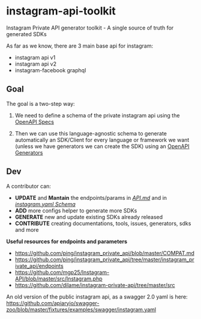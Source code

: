 # instagram-api-toolkit

Instagram Private API generator toolkit - A single source of truth for generated SDKs

As far as we know, there are 3 main base api for instagram:

- instagram api v1
- instagram api v2
- instagram-facebook graphql

## Goal

The goal is a two-step way:

1. We need to define a schema of the private instagram api using the [OpenAPI Specs](https://github.com/OAI/OpenAPI-Specification)

2. Then we can use this language-agnostic schema to generate automatically an SDK/Client for every language or framework we want (unless we have generators we can create the SDK) using an [OpenAPI Generators](https://openapi-generator.tech/docs/generators)

## Dev

A contributor can:

- **UPDATE** and **Mantain** the endpoints/params in [*API.md*](/API.md) and in [*instagram.yaml Schema*](/instagram.yaml)
- **ADD** more configs helper to generate more SDKs
- **GENERATE** new and update existing SDKs already released
- **CONTRIBUTE** creating documentations, tools, issues, generators, sdks and more

**Useful resources for endpoints and parameters**

- https://github.com/ping/instagram_private_api/blob/master/COMPAT.md
- https://github.com/ping/instagram_private_api/tree/master/instagram_private_api/endpoints
- https://github.com/mgp25/Instagram-API/blob/master/src/Instagram.php
- https://github.com/dilame/instagram-private-api/tree/master/src


An old version of the public instagram api, as a swagger 2.0 yaml is here:
https://github.com/apiaryio/swagger-zoo/blob/master/fixtures/examples/swagger/instagram.yaml